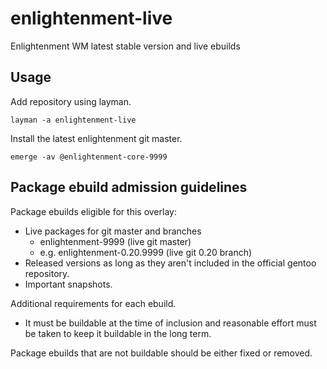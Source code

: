 # enlightenment-live

Enlightenment WM latest stable version and live ebuilds

## Usage

Add repository using layman.

    layman -a enlightenment-live

Install the latest enlightenment git master.

    emerge -av @enlightenment-core-9999

## Package ebuild admission guidelines

Package ebuilds eligible for this overlay:

  * Live packages for git master and branches
     - enlightenment-9999 (live git master)
     - e.g. enlightenment-0.20.9999 (live git 0.20 branch)
  * Released versions as long as they aren't included in the official
    gentoo repository.
  * Important snapshots.

Additional requirements for each ebuild.

  * It must be buildable at the time of inclusion and reasonable effort
    must be taken to keep it buildable in the long term.

Package ebuilds that are not buildable should be either fixed or removed.
